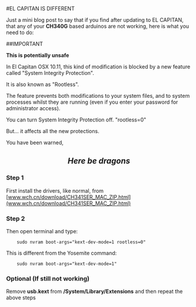 #EL CAPITAN IS DIFFERENT

Just a mini blog post to say that if you find after updating to EL CAPITAN, that any of your **CH340G** based arduinos are not working, here is what you need to do:


##IMPORTANT

**This is potentially unsafe**

In El Capitan OSX 10.11, this kind of modification is blocked by a new feature called "System Integrity Protection". 

It is also known as "Rootless". 

The feature prevents both modifications to your system files, and to system processes whilst they are running (even if you enter your password for administrator access).

You can turn System Integrity Protection off. "rootless=0"

But... it affects all the new protections.

You have been warned, 
<center>
<h2><i>Here be dragons</i></h2>
</center>




### Step 1
First install the drivers, like normal, from [www.wch.cn/download/CH341SER_MAC_ZIP.html](www.wch.cn/download/CH341SER_MAC_ZIP.html)

### Step 2
Then open terminal and type:

		sudo nvram boot-args="kext-dev-mode=1 rootless=0"
		
This is different from the Yosemite command:
	
		sudo nvram boot-args="kext-dev-mode=1"
		
### Optional (If still not working)

Remove **usb.kext** from **/System/Library/Extensions** and then repeat the above steps
		
	


